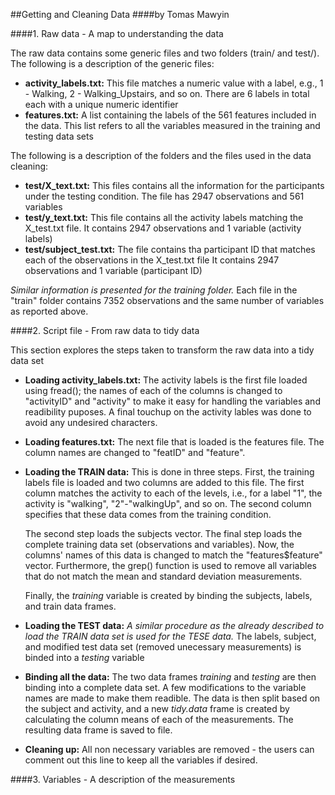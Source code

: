##Getting and Cleaning Data
####by Tomas Mawyin

####1. Raw data - A map to understanding the data

The raw data contains some generic files and two folders (train/ and test/).
The following is a description of the generic files:

* **activity_labels.txt:** 
    This file matches a numeric value with a label, e.g., 1 - Walking, 2 - Walking_Upstairs, and so on. 
    There are 6 labels in total each with a unique numeric identifier
* **features.txt:**
    A list containing the labels of the 561 features included in the data.
    This list refers to all the variables measured in the training and testing data sets

The following is a description of the folders and the files used in the data cleaning:

* **test/X_text.txt:**
    This files contains all the information for the participants under the testing condition. 
    The file has 2947 observations and 561 variables
* **test/y_text.txt:**
    This file contains all the activity labels matching the X_test.txt file.
    It contains 2947 observations and 1 variable (activity labels)
* **test/subject_test.txt:**
    The file contains tha participant ID that matches each of the observations in the X_test.txt file
    It contains 2947 observations and 1 variable (participant ID)
    
*Similar information is presented for the training folder.* Each file in the "train" folder contains 7352 observations and the same number of variables as reported above.

####2. Script file - From raw data to tidy data

This section explores the steps taken to transform the raw data into a tidy data set

* **Loading activity_labels.txt:**
    The activity labels is the first file loaded using fread(); the names of each of the columns is changed to "activityID" and "activity" to make it easy for handling the variables and readibility puposes. A final touchup on the activity lables was done to avoid any undesired characters.

* **Loading features.txt:**
    The next file that is loaded is the features file. The column names are changed to "featID" and "feature".

* **Loading the TRAIN data:**
    This is done in three steps. First, the training labels file is loaded and two columns are added to this file. The first column matches the activity to each of the levels, i.e., for a label "1", the activity is "walking", "2"-"walkingUp", and so on. The second column specifies that these data comes from the training condition.

    The second step loads the subjects vector. The final step loads the complete training data set (observations and variables). Now, the columns' names of this data is changed to match the "features$feature" vector. Furthermore, the grep() function is used to remove all variables that do not match the mean and standard deviation measurements.

    Finally, the *training* variable is created by binding the subjects, labels, and train data frames.

* **Loading the TEST data:**
    *A similar procedure as the already described to load the TRAIN data set is used for the TESE data.* The labels, subject, and modified test data set (removed unecessary measurements) is binded into a *testing* variable

* **Binding all the data:**
    The two data frames *training* and *testing* are then binding into a complete data set. A few modifications to the variable names are made to make them readible. The data is then split based on the subject and activity, and a new *tidy.data* frame is created by calculating the column means of each of the measurements. The resulting data frame is saved to file.

* **Cleaning up:**
    All non necessary variables are removed - the users can comment out this line to keep all the variables if desired.

####3. Variables - A description of the measurements
